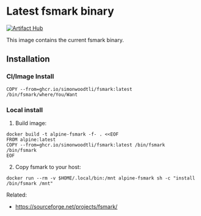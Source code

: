 # Latest fsmark binary

[![Artifact Hub](https://img.shields.io/endpoint?url=https://artifacthub.io/badge/repository/fsmark)](https://artifacthub.io/packages/search?repo=fsmark)

This image contains the current fsmark binary.

## Installation

### CI/Image Install

```
COPY --from=ghcr.io/simonwoodtli/fsmark:latest /bin/fsmark/where/You/Want
```

### Local install

1. Build image: 

```
docker build -t alpine-fsmark -f- . <<EOF
FROM alpine:latest
COPY --from=ghcr.io/simonwoodtli/fsmark:latest /bin/fsmark
/bin/fsmark
EOF
```

2. Copy fsmark to your host: 

```
docker run --rm -v $HOME/.local/bin:/mnt alpine-fsmark sh -c "install /bin/fsmark /mnt"
```

Related:

* https://sourceforge.net/projects/fsmark/
